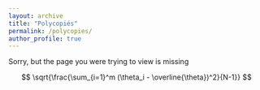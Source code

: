 ```yaml
---
layout: archive
title: "Polycopiés"
permalink: /polycopies/
author_profile: true
---
```


Sorry, but the page you were trying to view is missing

$$
\sqrt{\frac{\sum_{i=1}^m (\theta_i - \overline{\theta})^2}{N-1}}
$$

<script type="text/javascript">
  var GOOG_FIXURL_LANG = 'en';
  var GOOG_FIXURL_SITE = '{{ site.url }}'
</script>
<script type="text/javascript"
  src="//linkhelp.clients.google.com/tbproxy/lh/wm/fixurl.js">
</script>
